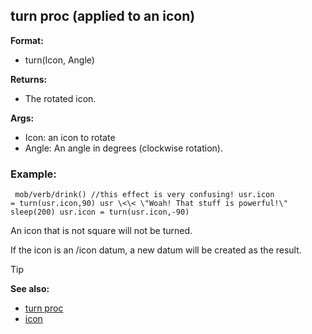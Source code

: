 ## turn proc (applied to an icon)

**Format:**
+   turn(Icon, Angle)
<!-- -->
**Returns:**
+   The rotated icon.
<!-- -->
**Args:**
+   Icon: an icon to rotate
+   Angle: An angle in degrees (clockwise rotation).
### Example:

``` dm
 mob/verb/drink() //this effect is very confusing! usr.icon
= turn(usr.icon,90) usr \<\< \"Woah! That stuff is powerful!\"
sleep(200) usr.icon = turn(usr.icon,-90) 
```
 

An icon
that is not square will not be turned. 

If the icon is an /icon
datum, a new datum will be created as the result.

> [!TIP] 
> **See also:**
> +   [turn proc](/ref/proc/turn.md) 
> +   [icon](/ref/icon.md) <!-- -->